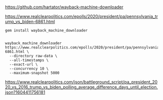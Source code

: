
https://github.com/hartator/wayback-machine-downloader

https://www.realclearpolitics.com/epolls/2020/president/pa/pennsylvania_trump_vs_biden-6861.html


```
gem install wayback_machine_downloader


wayback_machine_downloader https://www.realclearpolitics.com/epolls/2020/president/pa/pennsylvania_trump_vs_biden-6861.html \
  --directory raw-data \
  --all-timestamps \
  --exact-url \
  --concurrency 10 \
  --maximum-snapshot 5000
```


https://www.realclearpolitics.com/json/battleground_script/pa_president_2020_vs_2016_trump_vs_biden_polling_average_difference_days_until_election.json?1604411756181